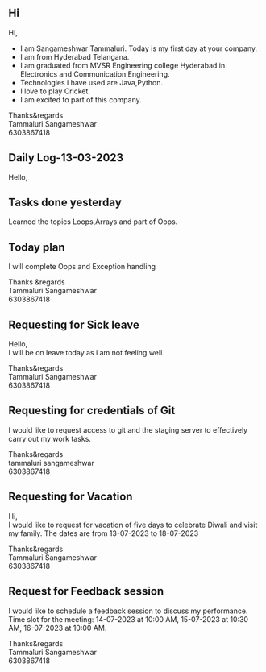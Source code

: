 ## Hi

Hi,
   - I am Sangameshwar Tammaluri. Today is my first day at your company.
   - I am from Hyderabad Telangana.
   - I am graduated from MVSR Engineering college Hyderabad in Electronics and Communication Engineering.
   - Technologies i have used are Java,Python.
   - I love to play Cricket.
   - I am excited to part of this company.


Thanks&regards            
Tammaluri Sangameshwar           
6303867418
## Daily Log-13-03-2023
Hello,
## Tasks done yesterday      
Learned the topics Loops,Arrays and part of Oops.
## Today plan  
I will complete Oops and Exception handling

Thanks &regards               
Tammaluri Sangameshwar         
6303867418
## Requesting for Sick leave
Hello,                                           
I will be on leave today as i am not feeling well

Thanks&regards           
Tammaluri Sangameshwar          
6303867418
## Requesting for credentials of Git
I would like to request access to git and the staging server to effectively carry out my work
tasks.

Thanks&regards                       
tammaluri sangameshwar                 
6303867418
## Requesting for Vacation
Hi,                 
I would like to request for vacation of five days to celebrate Diwali and visit my family. The
dates are from 13-07-2023 to 18-07-2023

Thanks&regards                     
Tammaluri Sangameshwar                
6303867418
## Request for Feedback session
I would like to schedule a feedback session to discuss my performance.
Time slot for the meeting:
14-07-2023 at 10:00 AM,
15-07-2023 at 10:30 AM,
16-07-2023 at 10:00 AM.

Thanks&regards                   
Tammaluri Sangameshwar                         
6303867418
